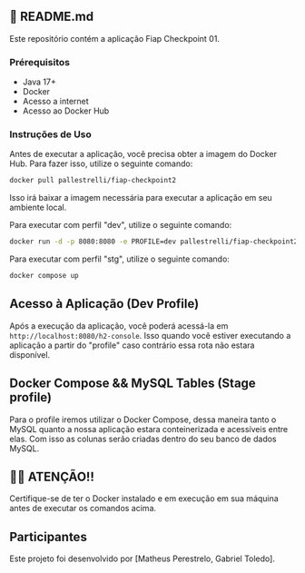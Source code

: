 ## 🚀 README.md

Este repositório contém a aplicação Fiap Checkpoint 01.

### Prérequisitos
* Java 17+
* Docker
* Acesso a internet
* Acesso ao Docker Hub


### Instruções de Uso

Antes de executar a aplicação, você precisa obter a imagem do Docker Hub. Para fazer isso, utilize o seguinte comando:

```bash
docker pull pallestrelli/fiap-checkpoint2
```

Isso irá baixar a imagem necessária para executar a aplicação em seu ambiente local.

Para executar com perfil "dev", utilize o seguinte comando:

```bash
docker run -d -p 8080:8080 -e PROFILE=dev pallestrelli/fiap-checkpoint2
```

Para executar com perfil "stg", utilize o seguinte comando:

```bash
docker compose up
```

## Acesso à Aplicação (Dev Profile) 
Após a execução da aplicação, você poderá acessá-la em `http://localhost:8080/h2-console`.
Isso quando você estiver executando a aplicação a partir do "profile" <DEV> caso contrário essa rota não estara disponível.

## Docker Compose && MySQL Tables (Stage profile)
Para o profile <STG> iremos utilizar o Docker Compose, dessa maneira tanto o MySQL quanto a nossa aplicação estara conteinerizada e acessíveis entre elas.
Com isso as colunas serão criadas dentro do seu banco de dados MySQL. 


## 📢📢 ATENÇÃO!!
Certifique-se de ter o Docker instalado e em execução em sua máquina antes de executar os comandos acima.

## Participantes

Este projeto foi desenvolvido por [Matheus Perestrelo, Gabriel Toledo].
